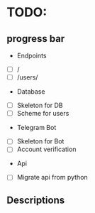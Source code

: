# TODO:
 ## progress bar
 - Endpoints
 - [ ] /
 - [ ] /users/

 - Database
 - [ ] Skeleton for DB
 - [ ] Scheme for users

 - Telegram Bot
 - [ ] Skeleton for Bot
 - [ ] Account verification

- Api
 - [ ] Migrate api from python

## Descriptions
